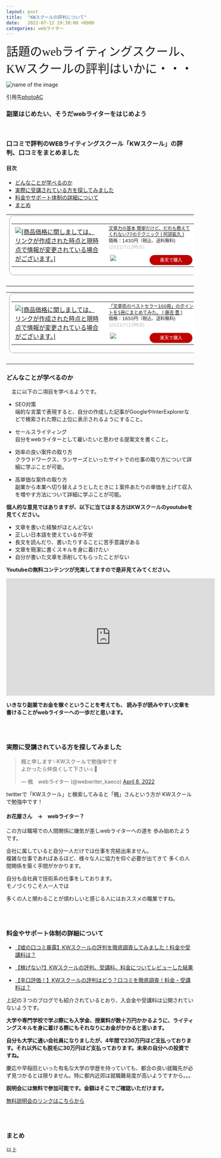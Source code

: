 ```yaml
---
layout: post
title:  "KWスクールの評判について"
date:   2022-07-12 19:30:00 +0900
categories: webライター
---
```



<font size="6" face="ＭＳ ゴシック">話題のwebライティングスクール、<br>KWスクールの評判はいかに・・・</font>

![name of the image](https://se8move.github.io/blog/img/22352788_s.jpg)

引用先[photoAC](https://www.photo-ac.com/main/detail/22352788)



<h3>副業はじめたい、そうだwebライターをはじめよう</h3><br>

### 口コミで評判のWEBライティングスクール「KWスクール」の評判、口コミをまとめました


#### 目次
- [どんなことが学べるのか](#1)
- [実際に受講されている方を探してみました](#2)
- [料金やサポート体制の詳細について](#3)
- [まとめ](#4)


<table border="0" cellpadding="0" cellspacing="0"><tr><td><div style="border:1px solid #95a5a6;border-radius:.75rem;background-color:#FFFFFF;width:504px;margin:0px;padding:5px;text-align:center;overflow:hidden;"><table><tr><td style="width:240px"><a href="https://hb.afl.rakuten.co.jp/ichiba/298dc662.e1081edd.298dc663.4277a342/?pc=https%3A%2F%2Fitem.rakuten.co.jp%2Fbook%2F6131279%2F&link_type=picttext&ut=eyJwYWdlIjoiaXRlbSIsInR5cGUiOiJwaWN0dGV4dCIsInNpemUiOiIyNDB4MjQwIiwibmFtIjoxLCJuYW1wIjoicmlnaHQiLCJjb20iOjEsImNvbXAiOiJkb3duIiwicHJpY2UiOjEsImJvciI6MSwiY29sIjoxLCJiYnRuIjoxLCJwcm9kIjowLCJhbXAiOmZhbHNlfQ%3D%3D" target="_blank" rel="nofollow sponsored noopener" style="word-wrap:break-word;"  ><img src="https://hbb.afl.rakuten.co.jp/hgb/298dc662.e1081edd.298dc663.4277a342/?me_id=1213310&item_id=13234579&pc=https%3A%2F%2Fthumbnail.image.rakuten.co.jp%2F%400_mall%2Fbook%2Fcabinet%2F5881%2F9784534045881.jpg%3F_ex%3D240x240&s=240x240&t=picttext" border="0" style="margin:2px" alt="[商品価格に関しましては、リンクが作成された時点と現時点で情報が変更されている場合がございます。]" title="[商品価格に関しましては、リンクが作成された時点と現時点で情報が変更されている場合がございます。]"></a></td><td style="vertical-align:top;width:248px;"><p style="font-size:12px;line-height:1.4em;text-align:left;margin:0px;padding:2px 6px;word-wrap:break-word"><a href="https://hb.afl.rakuten.co.jp/ichiba/298dc662.e1081edd.298dc663.4277a342/?pc=https%3A%2F%2Fitem.rakuten.co.jp%2Fbook%2F6131279%2F&link_type=picttext&ut=eyJwYWdlIjoiaXRlbSIsInR5cGUiOiJwaWN0dGV4dCIsInNpemUiOiIyNDB4MjQwIiwibmFtIjoxLCJuYW1wIjoicmlnaHQiLCJjb20iOjEsImNvbXAiOiJkb3duIiwicHJpY2UiOjEsImJvciI6MSwiY29sIjoxLCJiYnRuIjoxLCJwcm9kIjowLCJhbXAiOmZhbHNlfQ%3D%3D" target="_blank" rel="nofollow sponsored noopener" style="word-wrap:break-word;"  >文章力の基本 簡単だけど、だれも教えてくれない77のテクニック [ 阿部紘久 ]</a><br><span >価格：1430円（税込、送料無料)</span> <span style="color:#BBB">(2022/7/13時点)</span></p><div style="margin:10px;"><a href="https://hb.afl.rakuten.co.jp/ichiba/298dc662.e1081edd.298dc663.4277a342/?pc=https%3A%2F%2Fitem.rakuten.co.jp%2Fbook%2F6131279%2F&link_type=picttext&ut=eyJwYWdlIjoiaXRlbSIsInR5cGUiOiJwaWN0dGV4dCIsInNpemUiOiIyNDB4MjQwIiwibmFtIjoxLCJuYW1wIjoicmlnaHQiLCJjb20iOjEsImNvbXAiOiJkb3duIiwicHJpY2UiOjEsImJvciI6MSwiY29sIjoxLCJiYnRuIjoxLCJwcm9kIjowLCJhbXAiOmZhbHNlfQ%3D%3D" target="_blank" rel="nofollow sponsored noopener" style="word-wrap:break-word;"  ><img src="https://static.affiliate.rakuten.co.jp/makelink/rl.svg" style="float:left;max-height:27px;width:auto;margin-top:0"></a><a href="https://hb.afl.rakuten.co.jp/ichiba/298dc662.e1081edd.298dc663.4277a342/?pc=https%3A%2F%2Fitem.rakuten.co.jp%2Fbook%2F6131279%2F%3Fscid%3Daf_pc_bbtn&link_type=picttext&ut=eyJwYWdlIjoiaXRlbSIsInR5cGUiOiJwaWN0dGV4dCIsInNpemUiOiIyNDB4MjQwIiwibmFtIjoxLCJuYW1wIjoicmlnaHQiLCJjb20iOjEsImNvbXAiOiJkb3duIiwicHJpY2UiOjEsImJvciI6MSwiY29sIjoxLCJiYnRuIjoxLCJwcm9kIjowLCJhbXAiOmZhbHNlfQ==" target="_blank" rel="nofollow sponsored noopener" style="word-wrap:break-word;"  ><div style="float:right;width:41%;height:27px;background-color:#bf0000;color:#fff!important;font-size:12px;font-weight:500;line-height:27px;margin-left:1px;padding: 0 12px;border-radius:16px;cursor:pointer;text-align:center;">楽天で購入</div></a></div></td></tr></table></div><br><p style="color:#000000;font-size:12px;line-height:1.4em;margin:5px;word-wrap:break-word"></p></td></tr></table>



<table border="0" cellpadding="0" cellspacing="0"><tr><td><div style="border:1px solid #95a5a6;border-radius:.75rem;background-color:#FFFFFF;width:504px;margin:0px;padding:5px;text-align:center;overflow:hidden;"><table><tr><td style="width:240px"><a href="https://hb.afl.rakuten.co.jp/ichiba/298dc662.e1081edd.298dc663.4277a342/?pc=https%3A%2F%2Fitem.rakuten.co.jp%2Fbook%2F16533135%2F&link_type=picttext&ut=eyJwYWdlIjoiaXRlbSIsInR5cGUiOiJwaWN0dGV4dCIsInNpemUiOiIyNDB4MjQwIiwibmFtIjoxLCJuYW1wIjoicmlnaHQiLCJjb20iOjEsImNvbXAiOiJkb3duIiwicHJpY2UiOjEsImJvciI6MSwiY29sIjoxLCJiYnRuIjoxLCJwcm9kIjowLCJhbXAiOmZhbHNlfQ%3D%3D" target="_blank" rel="nofollow sponsored noopener" style="word-wrap:break-word;"  ><img src="https://hbb.afl.rakuten.co.jp/hgb/298dc662.e1081edd.298dc663.4277a342/?me_id=1213310&item_id=20206372&pc=https%3A%2F%2Fthumbnail.image.rakuten.co.jp%2F%400_mall%2Fbook%2Fcabinet%2F9065%2F9784822289065.jpg%3F_ex%3D240x240&s=240x240&t=picttext" border="0" style="margin:2px" alt="[商品価格に関しましては、リンクが作成された時点と現時点で情報が変更されている場合がございます。]" title="[商品価格に関しましては、リンクが作成された時点と現時点で情報が変更されている場合がございます。]"></a></td><td style="vertical-align:top;width:248px;"><p style="font-size:12px;line-height:1.4em;text-align:left;margin:0px;padding:2px 6px;word-wrap:break-word"><a href="https://hb.afl.rakuten.co.jp/ichiba/298dc662.e1081edd.298dc663.4277a342/?pc=https%3A%2F%2Fitem.rakuten.co.jp%2Fbook%2F16533135%2F&link_type=picttext&ut=eyJwYWdlIjoiaXRlbSIsInR5cGUiOiJwaWN0dGV4dCIsInNpemUiOiIyNDB4MjQwIiwibmFtIjoxLCJuYW1wIjoicmlnaHQiLCJjb20iOjEsImNvbXAiOiJkb3duIiwicHJpY2UiOjEsImJvciI6MSwiY29sIjoxLCJiYnRuIjoxLCJwcm9kIjowLCJhbXAiOmZhbHNlfQ%3D%3D" target="_blank" rel="nofollow sponsored noopener" style="word-wrap:break-word;"  >「文章術のベストセラー100冊」のポイントを1冊にまとめてみた。 [ 藤吉 豊 ]</a><br><span >価格：1650円（税込、送料無料)</span> <span style="color:#BBB">(2022/7/13時点)</span></p><div style="margin:10px;"><a href="https://hb.afl.rakuten.co.jp/ichiba/298dc662.e1081edd.298dc663.4277a342/?pc=https%3A%2F%2Fitem.rakuten.co.jp%2Fbook%2F16533135%2F&link_type=picttext&ut=eyJwYWdlIjoiaXRlbSIsInR5cGUiOiJwaWN0dGV4dCIsInNpemUiOiIyNDB4MjQwIiwibmFtIjoxLCJuYW1wIjoicmlnaHQiLCJjb20iOjEsImNvbXAiOiJkb3duIiwicHJpY2UiOjEsImJvciI6MSwiY29sIjoxLCJiYnRuIjoxLCJwcm9kIjowLCJhbXAiOmZhbHNlfQ%3D%3D" target="_blank" rel="nofollow sponsored noopener" style="word-wrap:break-word;"  ><img src="https://static.affiliate.rakuten.co.jp/makelink/rl.svg" style="float:left;max-height:27px;width:auto;margin-top:0"></a><a href="https://hb.afl.rakuten.co.jp/ichiba/298dc662.e1081edd.298dc663.4277a342/?pc=https%3A%2F%2Fitem.rakuten.co.jp%2Fbook%2F16533135%2F%3Fscid%3Daf_pc_bbtn&link_type=picttext&ut=eyJwYWdlIjoiaXRlbSIsInR5cGUiOiJwaWN0dGV4dCIsInNpemUiOiIyNDB4MjQwIiwibmFtIjoxLCJuYW1wIjoicmlnaHQiLCJjb20iOjEsImNvbXAiOiJkb3duIiwicHJpY2UiOjEsImJvciI6MSwiY29sIjoxLCJiYnRuIjoxLCJwcm9kIjowLCJhbXAiOmZhbHNlfQ==" target="_blank" rel="nofollow sponsored noopener" style="word-wrap:break-word;"  ><div style="float:right;width:41%;height:27px;background-color:#bf0000;color:#fff!important;font-size:12px;font-weight:500;line-height:27px;margin-left:1px;padding: 0 12px;border-radius:16px;cursor:pointer;text-align:center;">楽天で購入</div></a></div></td></tr></table></div><br><p style="color:#000000;font-size:12px;line-height:1.4em;margin:5px;word-wrap:break-word"></p></td></tr></table>



<a id="1"></a>
<h3>どんなことが学べるのか</h3>

　主に以下の二項目を学べるようです。

   - SEO対策<br>
   端的な言葉で表現すると、自分の作成した記事がGoogleやInterExplorerなどで検索された際に上位に表示されるようにすること。

   - セールスライティング<br>
   自分をwebライターとして雇いたいと思わせる提案文を書くこと。

   - 効率の良い案件の取り方<br>
   クラウドワークス、ランサーズといったサイトでの仕事の取り方について詳細に学ぶことが可能。

   - 高単価な案件の取り方<br>
   副業から本業へ切り替えようとしたときに１案件あたりの単価を上げて収入を増やす方法について詳細に学ぶことが可能。


<strong>個人的な意見ではありますが、以下に当てはまる方はKWスクールのyoutubeを見てください。</strong>

   - 文章を書いた経験がほとんどない
   - 正しい日本語を使えているか不安
   - 長文を読んだり、書いたりすることに苦手意識がある
   - 文章を簡潔に書くスキルを身に着けたい
   - 自分が書いた文章を添削してもらったことがない


<strong>Youtubeの無料コンテンツが充実してますので是非見てみてください。</strong>


<iframe width="560" height="315" src="https://www.youtube.com/embed/FENRxRGfpQ0" title="YouTube video player" frameborder="0" allow="accelerometer; autoplay; clipboard-write; encrypted-media; gyroscope; picture-in-picture" allowfullscreen></iframe>


<strong>いきなり副業でお金を稼ぐということを考えても、
読み手が読みやすい文章を書けることがwebライターへの一歩だと思います。</strong><br>

<br>
<br>


<a id="2"></a>
<h3>実際に受講されている方を探してみました</h3>

<blockquote class="twitter-tweet"><p lang="ja" dir="ltr">楓と申します✨KWスクールで勉強中です<br>よかったら仲良くして下さい☺️🌸</p>&mdash; 楓　webライター (@webwriter_kaeco) <a href="https://twitter.com/webwriter_kaeco/status/1512311292027039758?ref_src=twsrc%5Etfw">April 8, 2022</a></blockquote> <script async src="https://platform.twitter.com/widgets.js" charset="utf-8"></script>

<p>twitterで「KWスクール」と検索してみると「楓」さんという方が
KWスクールで勉強中です！</p>

<h4>お花屋さん　→　webライター？</h4>

この方は職場での人間関係に嫌気が差しwebライターへの道を
歩み始めたようです。<br>

会社に属していると自分一人だけでは仕事を完結出来ません。<br>
複雑な仕事であればあるほど、様々な人に協力を仰ぐ必要が出てきて
多くの人間関係を築く手間がかかります。<br>

自分も会社員で技術系の仕事をしております。<br>
モノづくりこそ人一人では

多くの人と関わることが煩わしいと感じる人にはおススメの職業ですね。<br>

<br>
<br>

<a id="3"></a>
<h3>料金やサポート体制の詳細について</h3>

- [【嘘の口コミ暴露】KWスクールの評判を徹底調査してみました！料金や受講料は？](https://honne-kuchikomi.com/kwschool/)

- [【稼げない?】KWスクールの評判、受講料、料金についてレビューした結果](https://takaha.site/writing/)

- [【辛口評価！】KWスクールの評判はどう？口コミを徹底調査！料金・受講料は？](https://mattresswakore.net/uncategorized/kwschool.html)

<p>上記の３つのブログでも紹介されているとおり、入会金や受講料は公開されていないようです。</p>

<strong>大学や専門学校で学ぶ際にも入学金、授業料が数十万円かかるように、ライティングスキルを身に着ける際にもそれなりにお金がかかると思います。</strong>

<strong>自分も大学に通い会社員になりましたが、4年間で230万円ほど支払っております。それ以外にも脱毛に30万円ほど支払っております。未来の自分への投資ですね。</strong>

<p>慶応や早稲田といった有名な大学の学歴を持っていても、都合の良い就職先が必ず見つかるとは限りません。特に都内近郊は就職難易度が高いようですから。。。</p>

<strong>説明会には無料で参加可能です。金額はそこでご確認いただけます。</strong>

[無料説明会のリンクはこちらから](https://xhaov.hp.peraichi.com/)

<br>
<br>

<a id="4"></a>
<h3>まとめ</h3>




以上  


